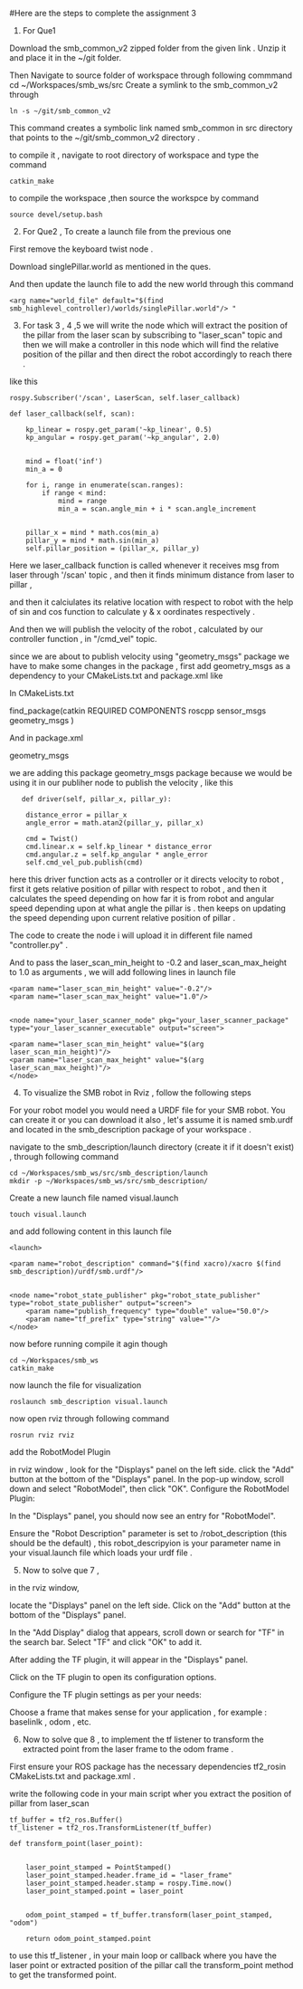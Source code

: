#Here are the steps to complete the assignment 3

1. For Que1

Download the smb_common_v2 zipped folder from the given link . Unzip it and place it in the ~/git folder.

 Then Navigate to source folder of workspace through following commmand 
	cd ~/Workspaces/smb_ws/src 
Create a symlink to the smb_common_v2 through  

	ln -s ~/git/smb_common_v2

This command creates a symbolic link named smb_common in src directory that points to the ~/git/smb_common_v2 directory .

to compile it , navigate to root directory of workspace and type the command 

	catkin_make 

to compile the workspace ,then source the workspce by command

	source devel/setup.bash

2. For Que2 , To create a launch file from the previous one 

First remove the keyboard twist node .

Download singlePillar.world as mentioned in the ques.

And then update the launch file to add the new world through this command 

	<arg name="world_file" default="$(find smb_highlevel_controller)/worlds/singlePillar.world"/> "

3. For task 3 , 4 ,5 we will write the node which will extract the position of the pillar from the laser scan by subscribing to "laser_scan" topic and then we will make a controller in this node which will find the relative position of the pillar and then direct the robot accordingly to reach there .

like this 

	rospy.Subscriber('/scan', LaserScan, self.laser_callback)

    def laser_callback(self, scan):
      
        kp_linear = rospy.get_param('~kp_linear', 0.5)
        kp_angular = rospy.get_param('~kp_angular', 2.0)

     
        mind = float('inf')
        min_a = 0

        for i, range in enumerate(scan.ranges):
            if range < mind:
                mind = range
                min_a = scan.angle_min + i * scan.angle_increment

        
        pillar_x = mind * math.cos(min_a)
        pillar_y = mind * math.sin(min_a)
        self.pillar_position = (pillar_x, pillar_y)

Here we laser_callback function is called whenever it receives msg from laser through '/scan' topic , and then it finds minimum distance from laser to pillar , 

and then it calciulates its relative location with respect to robot with the help of sin and cos function to calculate y & x oordinates respectively .

And then we will publish the velocity of the robot , calculated by our controller function , in "/cmd_vel" topic.

since we are about to publish velocity using "geometry_msgs" package we have to make some changes in the package , first add  geometry_msgs as a dependency to your CMakeLists.txt and package.xml like 

In CMakeLists.txt 

find_package(catkin REQUIRED COMPONENTS
  roscpp
  sensor_msgs
  geometry_msgs
)

And in package.xml 

<depend>geometry_msgs</depend> 

we are adding this package geometry_msgs package because we would be using it in our publiher node to publish the velocity ,  like this 

	   def driver(self, pillar_x, pillar_y):
       
        distance_error = pillar_x
        angle_error = math.atan2(pillar_y, pillar_x)
        
        cmd = Twist()
        cmd.linear.x = self.kp_linear * distance_error
        cmd.angular.z = self.kp_angular * angle_error
        self.cmd_vel_pub.publish(cmd)

here this driver function acts as a controller or it directs velocity to robot , first it gets relative position of pillar with respect to robot , and then it calculates the speed depending on how far it is from robot and angular speed depending upon at what angle the pillar is . then keeps on updating the speed depending upon current relative position of pillar .

The code to create the node i will upload it in different file named "controller.py" .

And to pass the laser_scan_min_height to -0.2 and laser_scan_max_height to 1.0 as arguments , we will add following lines in launch file 


	<param name="laser_scan_min_height" value="-0.2"/>
	<param name="laser_scan_max_height" value="1.0"/>

   
	<node name="your_laser_scanner_node" pkg="your_laser_scanner_package" type="your_laser_scanner_executable" output="screen">
	
	<param name="laser_scan_min_height" value="$(arg laser_scan_min_height)"/>
	<param name="laser_scan_max_height" value="$(arg laser_scan_max_height)"/>
    </node>

4. To visualize the SMB robot in Rviz , follow the following steps 


For your robot model you would need a  URDF file for your SMB robot. You can create it or you can download it also ,  let's assume it is named smb.urdf and located in the smb_description package of your workspace .

navigate to the smb_description/launch directory (create it if it doesn't exist) , through following command 
	
	cd ~/Workspaces/smb_ws/src/smb_description/launch
	mkdir -p ~/Workspaces/smb_ws/src/smb_description/
	
Create a new launch file named visual.launch 

	touch visual.launch

and add following content in this launch file 

	<launch>
   
    <param name="robot_description" command="$(find xacro)/xacro $(find smb_description)/urdf/smb.urdf"/>

    
    <node name="robot_state_publisher" pkg="robot_state_publisher" type="robot_state_publisher" output="screen">
        <param name="publish_frequency" type="double" value="50.0"/>
        <param name="tf_prefix" type="string" value=""/>
    </node>

now before running compile it agin though 

	cd ~/Workspaces/smb_ws
	catkin_make

now launch the file for visualization 

	roslaunch smb_description visual.launch

now open rviz through following command 

	rosrun rviz rviz


add the RobotModel Plugin

in rviz window , look for the "Displays" panel on the left side. click the "Add" button at the bottom of the "Displays" panel.
In the pop-up window, scroll down and select "RobotModel", then click "OK".
Configure the RobotModel Plugin:

In the "Displays" panel, you should now see an entry for "RobotModel".

Ensure the "Robot Description" parameter is set to /robot_description (this should be the default) , this robot_descripyion is your parameter name in your visual.launch file which loads your urdf file .

5. Now to solve que 7 ,


in  the rviz window, 

locate the "Displays" panel on the left side.
Click on the "Add" button at the bottom of the "Displays" panel.

In the "Add Display" dialog that appears, scroll down or search for "TF" in the search bar.
Select "TF" and click "OK" to add it.

After adding the TF plugin, it will appear in the "Displays" panel.

Click on the TF plugin to open its configuration options.

Configure the TF plugin settings as per your needs:

Choose a frame that makes sense for your application , for example : baselinlk , odom , etc.

6. Now to solve que 8 , to implement the tf listener to transform the extracted point from
the laser frame to the odom frame .

First ensure your ROS package has the necessary dependencies tf2_rosin CMakeLists.txt and package.xml .

write the following code in your main script wher you extract the position of pillar from laser_scan 

	tf_buffer = tf2_ros.Buffer()
	tf_listener = tf2_ros.TransformListener(tf_buffer)

	def transform_point(laser_point):
  
       
        laser_point_stamped = PointStamped()
        laser_point_stamped.header.frame_id = "laser_frame"
        laser_point_stamped.header.stamp = rospy.Time.now()
        laser_point_stamped.point = laser_point

        
        odom_point_stamped = tf_buffer.transform(laser_point_stamped, "odom")

        return odom_point_stamped.point
    
to use this tf_listener , in your main loop or callback where you have the laser point or extracted position of the pillar call the transform_point method to get the transformed point.
